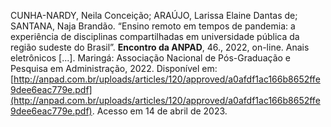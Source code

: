 CUNHA-NARDY, Neila Conceição; ARAÚJO, Larissa Elaine Dantas de; SANTANA, Naja Brandão. “Ensino remoto em tempos de pandemia: a experiência de disciplinas compartilhadas em universidade pública da região sudeste do Brasil”. **Encontro da ANPAD**, 46., 2022, on-line. Anais eletrônicos [...]. Maringá: Associação Nacional de Pós-Graduação e Pesquisa em Administração, 2022. Disponível em: [http://anpad.com.br/uploads/articles/120/approved/a0afdf1ac166b8652ffe9dee6eac779e.pdf](http://anpad.com.br/uploads/articles/120/approved/a0afdf1ac166b8652ffe9dee6eac779e.pdf). Acesso em 14 de abril de 2023.